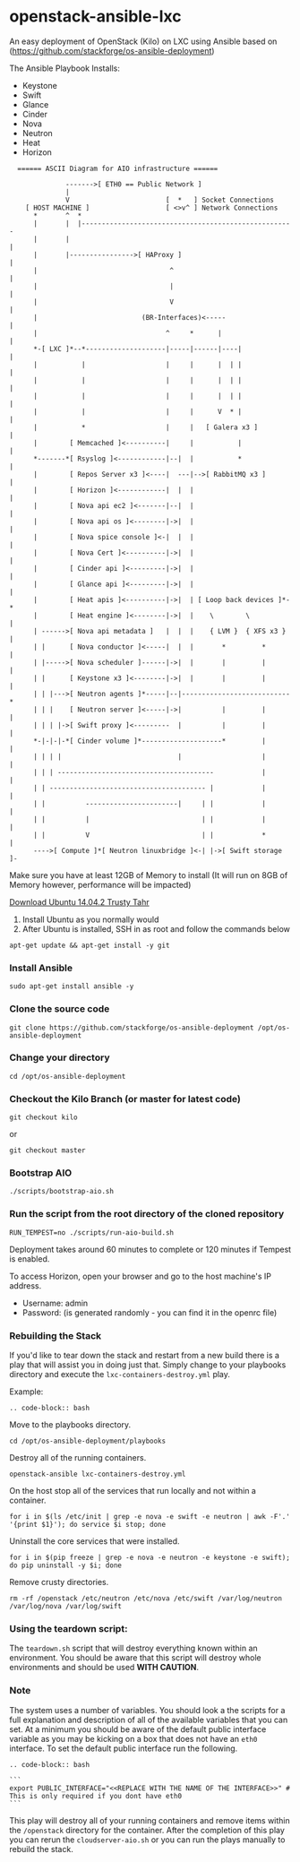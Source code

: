 # openstack-ansible-lxc
An easy deployment of OpenStack (Kilo) on LXC using Ansible based on (https://github.com/stackforge/os-ansible-deployment)

The Ansible Playbook Installs:

* Keystone
* Swift
* Glance
* Cinder
* Nova
* Neutron
* Heat
* Horizon

```
  ====== ASCII Diagram for AIO infrastructure ======

              ------->[ ETH0 == Public Network ]
              |
              V                        [  *   ] Socket Connections
    [ HOST MACHINE ]                   [ <>v^ ] Network Connections
      *       ^  *
      |       |  |-----------------------------------------------------
      |       |                                                       |
      |       |---------------->[ HAProxy ]                           |
      |                                 ^                             |
      |                                 |                             |
      |                                 V                             |
      |                          (BR-Interfaces)<-----                |
      |                                ^     *      |                 |
      *-[ LXC ]*--*--------------------|-----|------|----|            |
      |           |                    |     |      |  | |            |
      |           |                    |     |      |  | |            |
      |           |                    |     |      |  | |            |
      |           |                    |     |      V  * |            |
      |           *                    |     |   [ Galera x3 ]        |
      |        [ Memcached ]<----------|     |           |            |
      *-------*[ Rsyslog ]<------------|--|  |           *            |
      |        [ Repos Server x3 ]<----|  ---|-->[ RabbitMQ x3 ]      |
      |        [ Horizon ]<------------|  |  |                        |
      |        [ Nova api ec2 ]<-------|--|  |                        |
      |        [ Nova api os ]<--------|->|  |                        |
      |        [ Nova spice console ]<-|  |  |                        |
      |        [ Nova Cert ]<----------|->|  |                        |
      |        [ Cinder api ]<---------|->|  |                        |
      |        [ Glance api ]<---------|->|  |                        |
      |        [ Heat apis ]<----------|->|  | [ Loop back devices ]*-*
      |        [ Heat engine ]<--------|->|  |    \        \          |
      | ------>[ Nova api metadata ]   |  |  |    { LVM }  { XFS x3 } |
      | |      [ Nova conductor ]<-----|  |  |       *         *      |
      | |----->[ Nova scheduler ]------|->|  |       |         |      |
      | |      [ Keystone x3 ]<--------|->|  |       |         |      |
      | | |--->[ Neutron agents ]*-----|--|---------------------------*
      | | |    [ Neutron server ]<-----|->|          |         |      |
      | | | |->[ Swift proxy ]<---------  |          |         |      |
      *-|-|-|-*[ Cinder volume ]*--------------------*         |      |
      | | | |                             |                    |      |
      | | | ---------------------------------------            |      |
      | | --------------------------------------- |            |      |
      | |          -----------------------|     | |            |      |
      | |          |                            | |            |      |
      | |          V                            | |            *      |
      ---->[ Compute ]*[ Neutron linuxbridge ]<-| |->[ Swift storage ]-
```

Make sure you have at least 12GB of Memory to install (It will run on 8GB of Memory however, performance will be impacted)
 
[Download Ubuntu 14.04.2 Trusty Tahr](http://releases.ubuntu.com/14.04/ubuntu-14.04.2-server-amd64.iso)

1. Install Ubuntu as you normally would
2. After Ubuntu is installed, SSH in as root and follow the commands below

```
apt-get update && apt-get install -y git
```

### Install Ansible
```
sudo apt-get install ansible -y
```
### Clone the source code
```
git clone https://github.com/stackforge/os-ansible-deployment /opt/os-ansible-deployment
```
### Change your directory
```
cd /opt/os-ansible-deployment
```
### Checkout the Kilo Branch (or master for latest code)
```
git checkout kilo
```
or
```
git checkout master
```
### Bootstrap AIO
```
./scripts/bootstrap-aio.sh
```

### Run the script from the root directory of the cloned repository
```
RUN_TEMPEST=no ./scripts/run-aio-build.sh
```
Deployment takes around 60 minutes to complete or 120 minutes if Tempest is enabled. 

To access Horizon, open your browser and go to the host machine's IP address. 
* Username: admin
* Password: (is generated randomly - you can find it in the openrc file)

### Rebuilding the Stack

If you'd like to tear down the stack and restart from a new build there is a play that will assist you in doing just that. Simply change to your playbooks directory and execute the ``lxc-containers-destroy.yml`` play.

Example:

```
.. code-block:: bash
```

Move to the playbooks directory.
  ```
  cd /opt/os-ansible-deployment/playbooks
  ```
  Destroy all of the running containers.
  ```
  openstack-ansible lxc-containers-destroy.yml
  ```
  On the host stop all of the services that run locally and not within a container.
  ```
  for i in $(ls /etc/init | grep -e nova -e swift -e neutron | awk -F'.' '{print $1}'); do service $i stop; done
  ```
  Uninstall the core services that were installed.
  ```
  for i in $(pip freeze | grep -e nova -e neutron -e keystone -e swift); do pip uninstall -y $i; done
  ```
  Remove crusty directories.
  ```
  rm -rf /openstack /etc/neutron /etc/nova /etc/swift /var/log/neutron /var/log/nova /var/log/swift
  ```

### Using the teardown script:
The ``teardown.sh`` script that will destroy everything known within an environment. You should be aware that this script will destroy whole environments and should be used **WITH CAUTION**.

### Note

The system uses a number of variables. You should look a the scripts for a full explanation and description of all of the available variables that you can set. At a minimum you should be aware of the default public interface variable as you may be kicking on a box that does not have an ``eth0`` interface. To set the default public interface run the following.
```
.. code-block:: bash
```
    ```
    export PUBLIC_INTERFACE="<<REPLACE WITH THE NAME OF THE INTERFACE>>" # This is only required if you dont have eth0
    ```

This play will destroy all of your running containers and remove items within the ``/openstack`` directory for the container. After the completion of this play you can rerun the ``cloudserver-aio.sh`` or you can run the plays manually to rebuild the stack.
